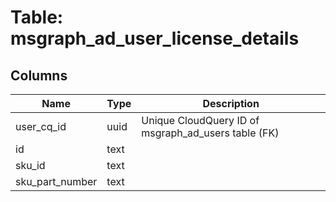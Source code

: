 
# Table: msgraph_ad_user_license_details

## Columns
| Name        | Type           | Description  |
| ------------- | ------------- | -----  |
|user_cq_id|uuid|Unique CloudQuery ID of msgraph_ad_users table (FK)|
|id|text||
|sku_id|text||
|sku_part_number|text||
